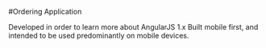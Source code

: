 #Ordering Application

Developed in order to learn more about AngularJS 1.x
Built mobile first, and intended to be used predominantly on mobile devices.
